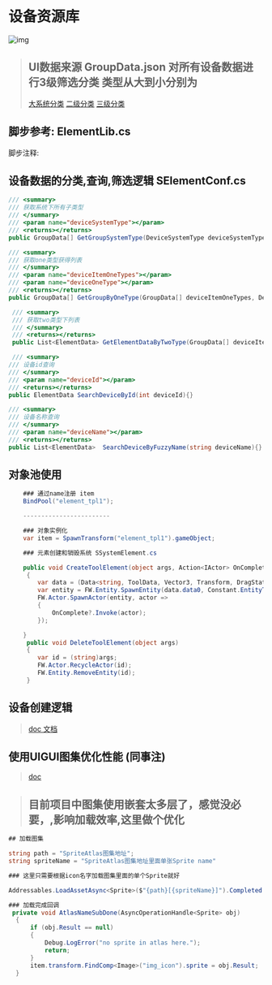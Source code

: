 # 设备资源库

![img](图1.png)

> UI数据来源 GroupData.json
> 对所有设备数据进行3级筛选分类 类型从大到小分别为  
> ---
> [大系统分类](https://kamisaer.github.io/helloword/Code/Config/#systemtype-systemtype-系统类型)
> [二级分类](https://kamisaer.github.io/helloword/Code/Config/#itemonetype-itemonetype-子类型配置名)
> [三级分类](https://kamisaer.github.io/helloword/Code/Config/#itemtwotype-itemtwotype-二级类型配置名)

## 脚步参考: ElementLib.cs

脚步注释:
## 设备数据的分类,查询,筛选逻辑 SElementConf.cs

```csharp
/// <summary>
/// 获取系统下所有子类型
/// </summary>
/// <param name="deviceSystemType"></param>
/// <returns></returns>
public GroupData[] GetGroupSystemType(DeviceSystemType deviceSystemType){}

/// <summary>
/// 获取one类型获得列表
/// </summary>
/// <param name="deviceItemOneTypes"></param>
/// <param name="deviceOneType"></param>
/// <returns></returns>
public GroupData[] GetGroupByOneType(GroupData[] deviceItemOneTypes, DeviceOneType deviceOneType){}

 /// <summary>
 /// 获取two类型下列表
 /// </summary>
 /// <returns></returns>
 public List<ElementData> GetElementDataByTwoType(GroupData[] deviceItemTwoTypes, DeviceTwoType deviceTwoType){}

 /// <summary>
/// 设备id查询
/// </summary>
/// <param name="deviceId"></param>
/// <returns></returns>
public ElementData SearchDeviceById(int deviceId){}

/// <summary>
/// 设备名称查询
/// </summary>
/// <param name="deviceName"></param>
/// <returns></returns>
public List<ElementData>  SearchDeviceByFuzzyName(string deviceName){}

```
## 对象池使用
```csharp
    ### 通过name注册 item
    BindPool("element_tpl1");

    ------------------------

    ### 对象实例化
    var item = SpawnTransform("element_tpl1").gameObject;

    ### 元素创建和销毁系统 SSystemElement.cs

    public void CreateToolElement(object args, Action<IActor> OnComplete = null)
     {
        var data = (Data<string, ToolData, Vector3, Transform, DragStates, FloorMapIndex>)args;
        var entity = FW.Entity.SpawnEntity(data.data0, Constant.EntityType.CommonTool, data);
        FW.Actor.SpawnActor(entity, actor =>
        {
            OnComplete?.Invoke(actor);
        });

    }
     public void DeleteToolElement(object args)
     {
        var id = (string)args;
        FW.Actor.RecycleActor(id);
        FW.Entity.RemoveEntity(id);
     }

```
## 设备创建逻辑

> [doc 文档](设备创建.docx)

## 使用UIGUI图集优化性能 (同事注)

> [doc](图集技术文档.docx)

> 目前项目中图集使用嵌套太多层了，感觉没必要，,影响加载效率,这里做个优化
> --

```csharp
## 加载图集

string path = "SpriteAtlas图集地址";
string spriteName = "SpriteAtlas图集地址里面单张Sprite name"

### 这里只需要根据icon名字加载图集里面的单个Sprite就好

Addressables.LoadAssetAsync<Sprite>($"{path}[{spriteName}]").Completed += AtlasNameSubDone;

### 加载完成回调
 private void AtlasNameSubDone(AsyncOperationHandle<Sprite> obj)
  {
      if (obj.Result == null)
      {
          Debug.LogError("no sprite in atlas here.");
          return;
      }
      item.transform.FindComp<Image>("img_icon").sprite = obj.Result;
  }
```

